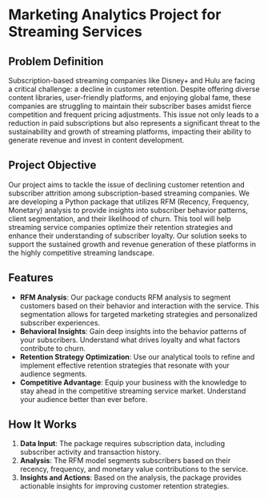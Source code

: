 # Marketing Analytics Project for Streaming Services

## Problem Definition

Subscription-based streaming companies like Disney+ and Hulu are facing a critical challenge: a decline in customer retention. Despite offering diverse content libraries, user-friendly platforms, and enjoying global fame, these companies are struggling to maintain their subscriber bases amidst fierce competition and frequent pricing adjustments. This issue not only leads to a reduction in paid subscriptions but also represents a significant threat to the sustainability and growth of streaming platforms, impacting their ability to generate revenue and invest in content development.

## Project Objective

Our project aims to tackle the issue of declining customer retention and subscriber attrition among subscription-based streaming companies. We are developing a Python package that utilizes RFM (Recency, Frequency, Monetary) analysis to provide insights into subscriber behavior patterns, client segmentation, and their likelihood of churn. This tool will help streaming service companies optimize their retention strategies and enhance their understanding of subscriber loyalty. Our solution seeks to support the sustained growth and revenue generation of these platforms in the highly competitive streaming landscape.

## Features

- **RFM Analysis**: Our package conducts RFM analysis to segment customers based on their behavior and interaction with the service. This segmentation allows for targeted marketing strategies and personalized subscriber experiences.
- **Behavioral Insights**: Gain deep insights into the behavior patterns of your subscribers. Understand what drives loyalty and what factors contribute to churn.
- **Retention Strategy Optimization**: Use our analytical tools to refine and implement effective retention strategies that resonate with your audience segments.
- **Competitive Advantage**: Equip your business with the knowledge to stay ahead in the competitive streaming service market. Understand your audience better than ever before.

## How It Works

1. **Data Input**: The package requires subscription data, including subscriber activity and transaction history.
2. **Analysis**: The RFM model segments subscribers based on their recency, frequency, and monetary value contributions to the service.
3. **Insights and Actions**: Based on the analysis, the package provides actionable insights for improving customer retention strategies.
